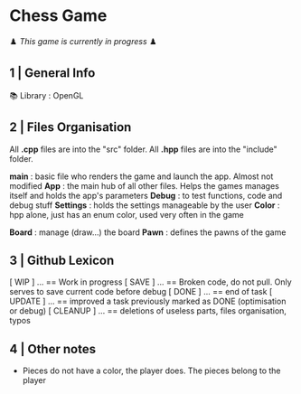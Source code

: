 # Chess Game
♟️ *This game is currently in progress* ♟️

## 1 | General Info
📚 Library : OpenGL


## 2 | Files Organisation
All **.cpp** files are into the "src" folder. All **.hpp** files are into the "include" folder.

**main** : basic file who renders the game and launch the app. Almost not modified
**App** : the main hub of all other files. Helps the games manages itself and holds the app's parameters
**Debug** : to test functions, code and debug stuff
**Settings** : holds the settings manageable by the user
**Color** : hpp alone, just has an enum color, used very often in the game

**Board** : manage (draw...) the board
**Pawn** : defines the pawns of the game

## 3 | Github Lexicon
[ WIP ] ... == Work in progress
[ SAVE ] ... == Broken code, do not pull. Only serves to save current code before debug
[ DONE ] ... == end of task
[ UPDATE ] ... == improved a task previously marked as DONE (optimisation or debug)
[ CLEANUP ] ... == deletions of useless parts, files organisation, typos

## 4 | Other notes
- Pieces do not have a color, the player does. The pieces belong to the player